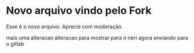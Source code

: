 # Novo arquivo vindo pelo Fork

Esse é o novo arquivo. Aprecie com moderação.

mais uma alteracao
alteracao para mostrar para o neri
agora enviando para o gitlab
